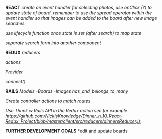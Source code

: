 **REACT**
*create an event handler for selecting photos, use onClick (?) to update state of board.
remember to use the spread operator within the event handler so that images can be added to the board after new image searches.*

*use lifecycle function once state is set (after search) to map state*

*separate search form into another component*

**REDUX**
*reducers*

*actions*

*Provider*

*connect()*

**RAILS**
*Models
  -Boards
  -Images
has_and_belongs_to_many*

*Create controller actions to match routes*

*Use Thunk w Rails API in the Redux action see for example https://github.com/NickisKnowledge/Dinner_n_10_React-Redux_Project/blob/master/client/src/reducers/dinnersReducer.js*

**FURTHER DEVELOPMENT GOALS**
*edit and update boards
